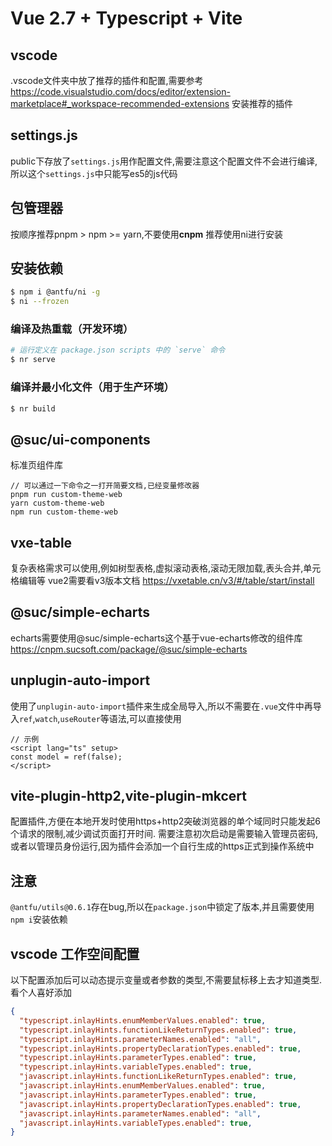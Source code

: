 # Vue 2.7 + Typescript + Vite

## vscode

.vscode文件夹中放了推荐的插件和配置,需要参考 https://code.visualstudio.com/docs/editor/extension-marketplace#_workspace-recommended-extensions
安装推荐的插件

## settings.js

public下存放了`settings.js`用作配置文件,需要注意这个配置文件不会进行编译,所以这个`settings.js`中只能写es5的js代码

## 包管理器

按顺序推荐pnpm > npm >= yarn,不要使用**cnpm**
推荐使用ni进行安装

## 安装依赖

```sh
$ npm i @antfu/ni -g
$ ni --frozen
```

### 编译及热重载（开发环境）

```sh
# 运行定义在 package.json scripts 中的 `serve` 命令
$ nr serve
```

### 编译并最小化文件（用于生产环境）

```sh
$ nr build
```

## @suc/ui-components

标准页组件库

```
// 可以通过一下命令之一打开简要文档,已经变量修改器
pnpm run custom-theme-web
yarn custom-theme-web
npm run custom-theme-web
```

## vxe-table

复杂表格需求可以使用,例如树型表格,虚拟滚动表格,滚动无限加载,表头合并,单元格编辑等
vue2需要看v3版本文档 https://vxetable.cn/v3/#/table/start/install

## @suc/simple-echarts

echarts需要使用@suc/simple-echarts这个基于vue-echarts修改的组件库 https://cnpm.sucsoft.com/package/@suc/simple-echarts

## unplugin-auto-import

使用了`unplugin-auto-import`插件来生成全局导入,所以不需要在`.vue`文件中再导入`ref`,`watch`,`useRouter`等语法,可以直接使用

```vue
// 示例
<script lang="ts" setup>
const model = ref(false);
</script>
```

## vite-plugin-http2,vite-plugin-mkcert

配置插件,方便在本地开发时使用https+http2突破浏览器的单个域同时只能发起6个请求的限制,减少调试页面打开时间.
需要注意初次启动是需要输入管理员密码,或者以管理员身份运行,因为插件会添加一个自行生成的https正式到操作系统中

## 注意

`@antfu/utils@0.6.1`存在bug,所以在`package.json`中锁定了版本,并且需要使用`npm i`安装依赖

## vscode 工作空间配置
以下配置添加后可以动态提示变量或者参数的类型,不需要鼠标移上去才知道类型.看个人喜好添加
```json
{
  "typescript.inlayHints.enumMemberValues.enabled": true,
  "typescript.inlayHints.functionLikeReturnTypes.enabled": true,
  "typescript.inlayHints.parameterNames.enabled": "all",
  "typescript.inlayHints.propertyDeclarationTypes.enabled": true,
  "typescript.inlayHints.parameterTypes.enabled": true,
  "typescript.inlayHints.variableTypes.enabled": true,
  "javascript.inlayHints.functionLikeReturnTypes.enabled": true,
  "javascript.inlayHints.enumMemberValues.enabled": true,
  "javascript.inlayHints.parameterTypes.enabled": true,
  "javascript.inlayHints.propertyDeclarationTypes.enabled": true,
  "javascript.inlayHints.parameterNames.enabled": "all",
  "javascript.inlayHints.variableTypes.enabled": true,
}
```


